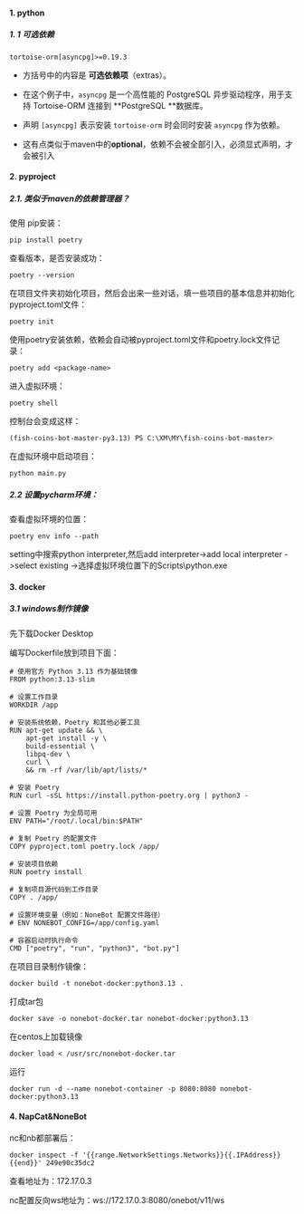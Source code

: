 #### 1. python

##### 1. 1 可选依赖

```
tortoise-orm[asyncpg]>=0.19.3
```

- 方括号中的内容是 **可选依赖项**（extras）。

- 在这个例子中，`asyncpg` 是一个高性能的 PostgreSQL 异步驱动程序，用于支持 Tortoise-ORM 连接到 **PostgreSQL **数据库。

- 声明 `[asyncpg]` 表示安装 `tortoise-orm` 时会同时安装 `asyncpg` 作为依赖。
- 这有点类似于maven中的**optional**，依赖不会被全部引入，必须显式声明，才会被引入

#### 2. pyproject

##### 2.1. 类似于maven的依赖管理器？

使用 pip安装：

```
pip install poetry 
```

查看版本，是否安装成功：

```
poetry --version
```

在项目文件夹初始化项目，然后会出来一些对话，填一些项目的基本信息并初始化pyproject.toml文件：

```
poetry init
```

使用poetry安装依赖，依赖会自动被pyproject.toml文件和poetry.lock文件记录：

```
poetry add <package-name>
```

进入虚拟环境：

```
poetry shell
```

控制台会变成这样：

```
(fish-coins-bot-master-py3.13) PS C:\XM\MY\fish-coins-bot-master> 
```

在虚拟环境中启动项目：

```
python main.py
```

##### 2.2 设置pycharm环境：

查看虚拟环境的位置：

```
poetry env info --path
```

setting中搜索python interpreter,然后add interpreter->add local  interpreter ->select existing ->选择虚拟环境位置下的Scripts\python.exe

#### 3. docker

##### 3.1 windows制作镜像

先下载Docker Desktop

编写Dockerfile放到项目下面：

```
# 使用官方 Python 3.13 作为基础镜像
FROM python:3.13-slim

# 设置工作目录
WORKDIR /app

# 安装系统依赖，Poetry 和其他必要工具
RUN apt-get update && \
    apt-get install -y \
    build-essential \
    libpq-dev \
    curl \
    && rm -rf /var/lib/apt/lists/*

# 安装 Poetry
RUN curl -sSL https://install.python-poetry.org | python3 -

# 设置 Poetry 为全局可用
ENV PATH="/root/.local/bin:$PATH"

# 复制 Poetry 的配置文件
COPY pyproject.toml poetry.lock /app/

# 安装项目依赖
RUN poetry install

# 复制项目源代码到工作目录
COPY . /app/

# 设置环境变量（例如：NoneBot 配置文件路径）
# ENV NONEBOT_CONFIG=/app/config.yaml

# 容器启动时执行命令
CMD ["poetry", "run", "python3", "bot.py"]

```

在项目目录制作镜像：

```
docker build -t nonebot-docker:python3.13 .
```

打成tar包

```
docker save -o nonebot-docker.tar nonebot-docker:python3.13
```

在centos上加载镜像

```
docker load < /usr/src/nonebot-docker.tar
```

运行

```
docker run -d --name nonebot-container -p 8080:8080 nonebot-docker:python3.13
```

#### 4.  NapCat&NoneBot

nc和nb都部署后：

```
docker inspect -f '{{range.NetworkSettings.Networks}}{{.IPAddress}}{{end}}' 249e90c35dc2
```

查看地址为：172.17.0.3

nc配置反向ws地址为：ws://172.17.0.3:8080/onebot/v11/ws


